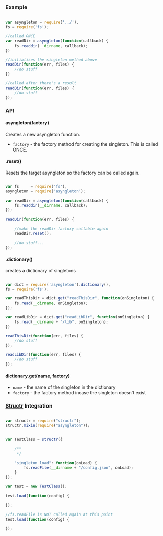 ### Example

```javascript

var asyngleton = require('../'),
fs = require('fs');

//called ONCE
var readDir = asyngleton(function(callback) {
	fs.readdir(__dirname, callback);
})

//initializes the singleton method above
readDir(function(err, files) {
	//do stuff
})

//called after there's a result
readDir(function(err, files) {
	//do stuff
});

```


### API

#### asyngleton(factory)

Creates a new asyngleton function.

- `factory` - the factory method for creating the singleton. This is called ONCE.

#### .reset()

Resets the target asyngleton so the factory can be called again.

```javascript

var fs     = require('fs'),
asyngleton = require('asyngleton');

var readDir = asyngleton(function(callback) {
	fs.readdir(__dirname, callback);
});

readDir(function(err, files) {
	
	//make the readDir factory callable again
	readDir.reset();

	//do stuff...
});

```

#### .dictionary()

creates a dictionary of singletons

```javascript

var dict = require('asyngleton').dictionary(),
fs = require('fs');

var readThisDir = dict.get("readThisDir", function(onSingleton) {
	fs.read(__dirname, onSingleton);
});

var readLibDir = dict.get("readLibDir", function(onSingleton) {
	fs.read(__dirname + "/lib", onSingleton);
})

readThisDir(function(err, files) {
	//do stuff
});

readLibDir(function(err, files) {
	//do stuff
});
```

#### dictionary.get(name, factory)

- `name` - the name of the singleton in the dictionary
- `factory` - the factory method incase the singleton doesn't exist


### [Structr](/crcn/structr) Integration


```javascript

var structr = require("structr");
structr.mixin(require("asyngleton"));


var TestClass = structr({
		
	/**
	 */

	"singleton load": function(onLoad) {
		fs.readFile(__dirname + "/config.json", onLoad);
	}
});

var test = new TestClass();

test.load(function(config) {
	
});

//fs.readFile is NOT called again at this point
test.load(function(config) {
	
});
```